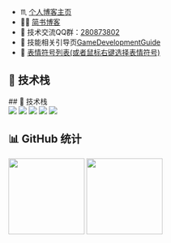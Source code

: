 * ♏ [个人博客主页](https://aihailan.com/%e5%8d%9a%e5%ae%a2/)
* 🏳‍🌈 [简书博客](https://www.jianshu.com/u/84e03bc5c4a6)
* 💬 技术交流QQ群：[280873802](https://jq.qq.com/?_wv=1027&k=iooAVTLh)
* 🎃 技能相关引导页[GameDevelopmentGuide](https://github.com/su9257/GameDevelopmentGuide)
* 🎉 [表情符号列表(或者鼠标右键选择表情符号)](https://www.webfx.com/tools/emoji-cheat-sheet/)

<!--
**su9257/su9257** is a ✨ _special_ ✨ repository because its `README.md` (this file) appears on your GitHub profile.

Here are some ideas to get you started:

- 🔭 I’m currently working on ...
- 🌱 I’m currently learning ...
- 👯 I’m looking to collaborate on ...
- 🤔 I’m looking for help with ...
- 💬 Ask me about ...
- 📫 How to reach me: ...
- 😄 Pronouns: ...
- ⚡ Fun fact: ...:
-->
<!-- 个人信息/介绍部分略 -->

## 🚀 技术栈
<div align="left">
## 🚀 技术栈
<div align="left">
  <img src="https://img.shields.io/badge/C%23-239120?style=for-the-badge&logo=c-sharp&logoColor=white" />
  <img src="https://img.shields.io/badge/Unity-20232A?style=for-the-badge&logo=unity&logoColor=white" />
  <img src="https://img.shields.io/badge/Python-3776AB?style=for-the-badge&logo=python&logoColor=white" />
  <img src="https://img.shields.io/badge/Lua-2C2D72?style=for-the-badge&logo=lua&logoColor=white" />
  <img src="https://img.shields.io/badge/TypeScript-3178C6?style=for-the-badge&logo=typescript&logoColor=white" />
</div>

</div>

## 📊 GitHub 统计
<div align="left">
  <img src="https://github-readme-stats.vercel.app/api?username=su9257&show_icons=true&theme=radical" height="150"/>
  <img src="https://github-readme-stats.vercel.app/api/top-langs/?username=su9257&layout=compact&theme=dark" height="150"/>
</div>


